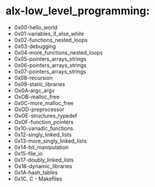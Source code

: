 # alx-low_level_programming:
- 0x00-hello_world
- 0x01-variables_if_else_while
- 0x02-functions_nested_loops
- 0x03-debugging
- 0x04-more_functions_nested_loops
- 0x05-pointers_arrays_strings
- 0x06-pointers_arrays_strings
- 0x07-pointers_arrays_strings
- 0x08-recursion
- 0x09-static_libraries
- Ox0A-argc_argv
- OxOB-malloc_free
- 0x0C-more_malloc_free
- OxOD-preprocessor
- OxOE-structures_typedef
- OxOF-function_pointers
- 0x10-variadic_functions
- 0x12-singly_linked_lists
- 0x13-more_singly_linked_lists
- 0x14-bit_manipulation
- 0x15-file_io
- 0x17-doubly_linked_lists
- Ox18-dynamic_libraries
- 0x1A-hash_tables
- 0x1C. C - Makefiles
